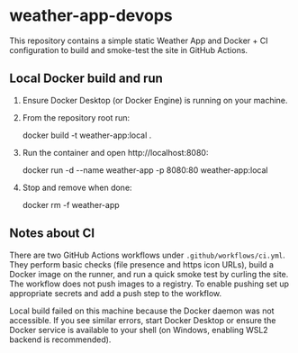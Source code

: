 # weather-app-devops

This repository contains a simple static Weather App and Docker + CI configuration
to build and smoke-test the site in GitHub Actions.

Local Docker build and run
--------------------------

1. Ensure Docker Desktop (or Docker Engine) is running on your machine.
2. From the repository root run:

	docker build -t weather-app:local .

3. Run the container and open http://localhost:8080:

	docker run -d --name weather-app -p 8080:80 weather-app:local

4. Stop and remove when done:

	docker rm -f weather-app

Notes about CI
--------------

There are two GitHub Actions workflows under `.github/workflows/ci.yml`.
They perform basic checks (file presence and https icon URLs), build a Docker image
on the runner, and run a quick smoke test by curling the site. The workflow does
not push images to a registry. To enable pushing set up appropriate secrets and
add a push step to the workflow.

Local build failed on this machine because the Docker daemon was not accessible.
If you see similar errors, start Docker Desktop or ensure the Docker service is
available to your shell (on Windows, enabling WSL2 backend is recommended).
